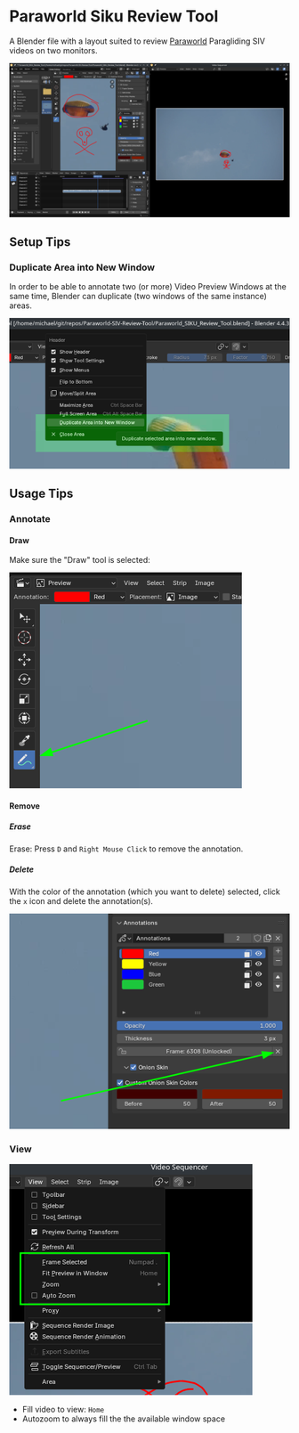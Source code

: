 # Paraworld Siku Review Tool

A Blender file with a layout suited to review 
[Paraworld](https://www.paraworld.ch/) Paragliding SIV
videos on two monitors.

![Paraworld Siku Review Tool](.media/screenshot.png "Screenshot")

## Setup Tips

### Duplicate Area into New Window

In order to be able to annotate two (or more) Video Preview Windows at the 
same time, Blender can duplicate (two windows of the same instance) areas.

![Duplicate Area into New Window](.media/duplicate_area.png "Duplicate Area into New Window")

## Usage Tips

### Annotate

#### Draw

Make sure the "Draw" tool is selected:

![Draw Tool](.media/tool.png "With Draw Tool Selected")

#### Remove

##### Erase

Erase: Press `D` and `Right Mouse Click` to remove the annotation.

##### Delete

With the color of the annotation (which you want to delete) selected, click the `x` icon
and delete the annotation(s).

![Delete Annotation](.media/delete_annotation.png "Delete Annotation from all Frames")

### View

![Views](.media/view.png "Views")

- Fill video to view: `Home`
- Autozoom to always fill the the available window space
